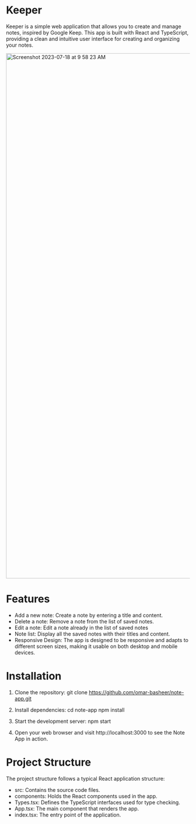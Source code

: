 # Keeper 
Keeper is a simple web application that allows you to create and manage notes, inspired by Google Keep. This app is built with React and TypeScript, providing a clean and intuitive user interface for creating and organizing your notes.

<img width="1437" alt="Screenshot 2023-07-18 at 9 58 23 AM" src="https://github.com/omar-basheer/Keeper-App/assets/112007297/c8d3b1e2-2a53-429f-a08b-2d960e07cd87">

# Features
- Add a new note: Create a note by entering a title and content.
- Delete a note: Remove a note from the list of saved notes.
- Edit a note: Edit a note already in the list of saved notes
- Note list: Display all the saved notes with their titles and content.
- Responsive Design: The app is designed to be responsive and adapts to different screen sizes, making it usable on both desktop and mobile devices.

# Installation
1. Clone the repository:
git clone https://github.com/omar-basheer/note-app.git

2. Install dependencies:
cd note-app
npm install

3. Start the development server:
npm start

4. Open your web browser and visit http://localhost:3000 to see the Note App in action.

# Project Structure
The project structure follows a typical React application structure:

- src: Contains the source code files.
- components: Holds the React components used in the app.
- Types.tsx: Defines the TypeScript interfaces used for type checking.
- App.tsx: The main component that renders the app.
- index.tsx: The entry point of the application.
